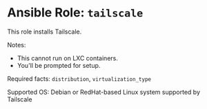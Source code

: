 # Ansible Role: `tailscale`

This role installs Tailscale.

Notes:

- This cannot run on LXC containers.
- You'll be prompted for setup.

Required facts: `distribution`, `virtualization_type`

Supported OS: Debian or RedHat-based Linux system supported by Tailscale
